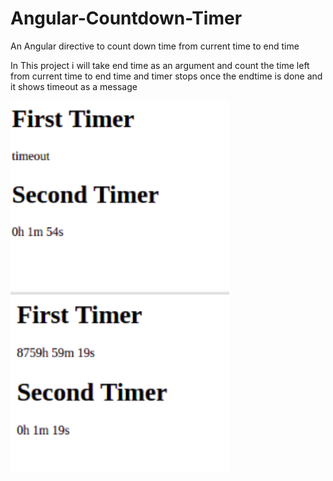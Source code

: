 # Angular-Countdown-Timer
An Angular directive to count down time from current time to end time

In This project i will take end time as an argument and count the time left from current time to end time and timer stops once the endtime is done and it shows timeout as a message

<img src="https://github.com/chandrashekar3792/Angular-Countdown-Timer/blob/master/snap/firsttimeout.png" width="350"/>
  <img src="https://github.com/chandrashekar3792/Angular-Countdown-Timer/blob/master/snap/timeout2.png" width="350"/>
</p>
